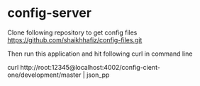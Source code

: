 # config-server

Clone following repository to get config files
https://github.com/shaikhhafiz/config-files.git

Then run this application and hit following curl in command line

curl http://root:12345@localhost:4002/config-cient-one/development/master | json_pp
